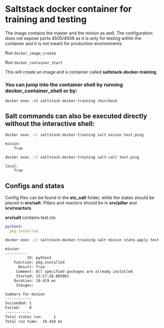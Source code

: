 # Saltstack docker container for training and testing

The image contains the master and the minion as well. The configuration does not expose ports 4505/4506 as it is only for testing within the container and it is not meant for production environments.

Run ``docker_image_create``

Run ``docker_container_start``

This will create an image and a container called **saltstack-docker-training**.


### You can jump into the container shell by running **docker_container_shell** or by:

``docker exec -it saltstack-docker-training /bin/bash``

## Salt commands can also be executed directly without the interactive shell:
```bash
docker exec -it saltstack-docker-training salt minion test.ping
```
```bash
minion:
    True
```

```bash
docker exec -it saltstack-docker-training salt-call test.ping
```
```bash
local:
    True
```
## Configs and states
Config files can be found in the **etc_salt** folder, while the states should be placed in **srv/salt**. Pillars and reactors should be in **srv/pillar** and **srv/reactors**.

**srv/salt** contains test.sls:
```yaml
python3:
  pkg.installed
```

```bash
docker exec -it saltstack-docker-training salt minion state.apply test
```
```bash
minion:
----------
          ID: python3
    Function: pkg.installed
      Result: True
     Comment: All specified packages are already installed
     Started: 15:17:28.605061
    Duration: 19.419 ms
     Changes:   

Summary for minion
------------
Succeeded: 1
Failed:    0
------------
Total states run:     1
Total run time:  19.419 ms
```